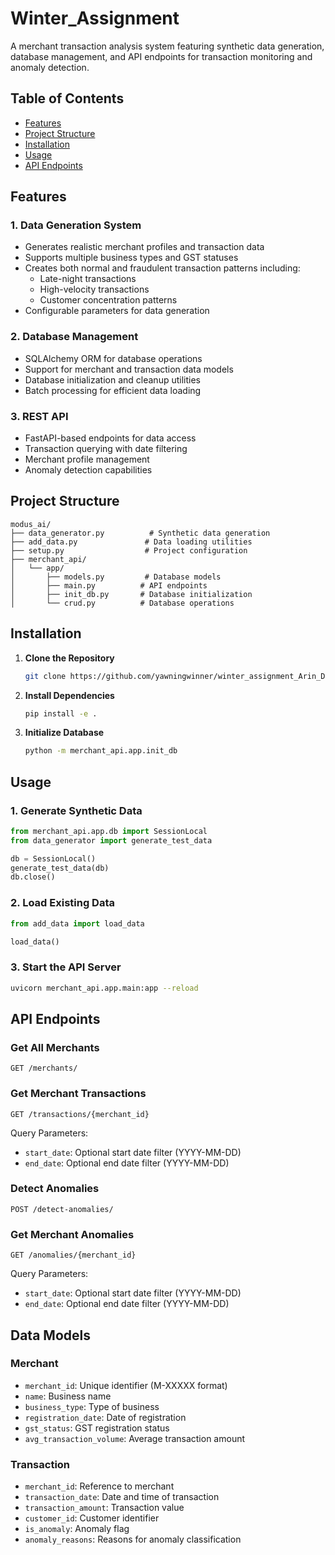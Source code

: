 # Winter_Assignment

A merchant transaction analysis system featuring synthetic data generation, database management, and API endpoints for transaction monitoring and anomaly detection.

## Table of Contents
- [Features](#features)
- [Project Structure](#project-structure)
- [Installation](#installation)
- [Usage](#usage)
- [API Endpoints](#api-endpoints)

## Features

### 1. Data Generation System
- Generates realistic merchant profiles and transaction data
- Supports multiple business types and GST statuses
- Creates both normal and fraudulent transaction patterns including:
  - Late-night transactions
  - High-velocity transactions
  - Customer concentration patterns
- Configurable parameters for data generation

### 2. Database Management
- SQLAlchemy ORM for database operations
- Support for merchant and transaction data models
- Database initialization and cleanup utilities
- Batch processing for efficient data loading

### 3. REST API
- FastAPI-based endpoints for data access
- Transaction querying with date filtering
- Merchant profile management
- Anomaly detection capabilities

## Project Structure
```
modus_ai/
├── data_generator.py          # Synthetic data generation
├── add_data.py               # Data loading utilities
├── setup.py                  # Project configuration
├── merchant_api/
│   └── app/
│       ├── models.py         # Database models
│       ├── main.py          # API endpoints
│       ├── init_db.py       # Database initialization
│       └── crud.py          # Database operations
```

## Installation

1. **Clone the Repository**
   ```bash
   git clone https://github.com/yawningwinner/winter_assignment_Arin_Dhariwal.git
   ```

2. **Install Dependencies**
   ```bash
   pip install -e .
   ```

3. **Initialize Database**
   ```bash
   python -m merchant_api.app.init_db
   ```

## Usage

### 1. Generate Synthetic Data
```python
from merchant_api.app.db import SessionLocal
from data_generator import generate_test_data

db = SessionLocal()
generate_test_data(db)
db.close()
```

### 2. Load Existing Data
```python
from add_data import load_data

load_data()
```

### 3. Start the API Server
```bash
uvicorn merchant_api.app.main:app --reload
```

## API Endpoints

### Get All Merchants
```http
GET /merchants/
```

### Get Merchant Transactions
```http
GET /transactions/{merchant_id}
```
Query Parameters:
- `start_date`: Optional start date filter (YYYY-MM-DD)
- `end_date`: Optional end date filter (YYYY-MM-DD)

### Detect Anomalies
```http
POST /detect-anomalies/
```

### Get Merchant Anomalies
```http
GET /anomalies/{merchant_id}
```
Query Parameters:
- `start_date`: Optional start date filter (YYYY-MM-DD)
- `end_date`: Optional end date filter (YYYY-MM-DD)

## Data Models

### Merchant
- `merchant_id`: Unique identifier (M-XXXXX format)
- `name`: Business name
- `business_type`: Type of business
- `registration_date`: Date of registration
- `gst_status`: GST registration status
- `avg_transaction_volume`: Average transaction amount

### Transaction
- `merchant_id`: Reference to merchant
- `transaction_date`: Date and time of transaction
- `transaction_amount`: Transaction value
- `customer_id`: Customer identifier
- `is_anomaly`: Anomaly flag
- `anomaly_reasons`: Reasons for anomaly classification
